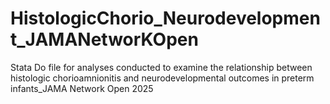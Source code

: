 # HistologicChorio_Neurodevelopment_JAMANetworKOpen
Stata Do file for analyses conducted to examine the relationship between histologic chorioamnionitis and neurodevelopmental outcomes in preterm infants_JAMA Network Open 2025
